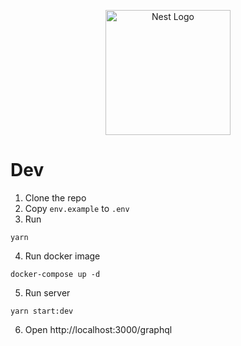<p align="center">
  <a href="http://nestjs.com/" target="blank"><img src="https://nestjs.com/img/logo-small.svg" width="200" alt="Nest Logo" /></a>
</p>

# Dev

1. Clone the repo
2. Copy ```env.example``` to ```.env```
3. Run 
```
yarn
```
4. Run docker image
```
docker-compose up -d
```
5. Run server
```
yarn start:dev
```

6. Open http://localhost:3000/graphql